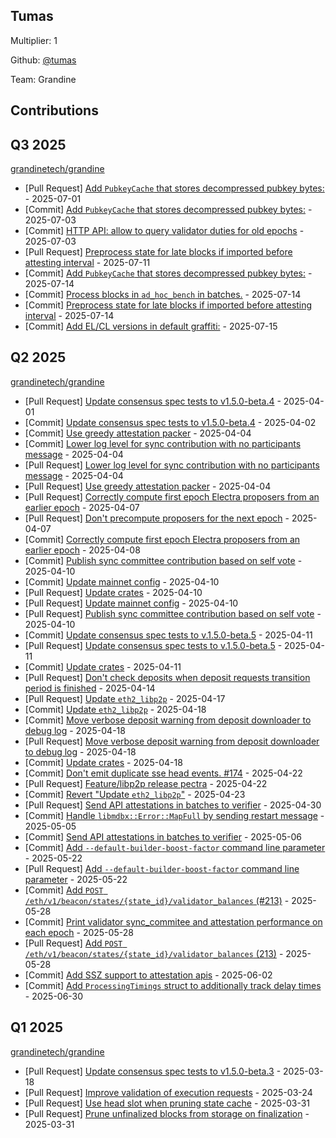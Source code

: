 
## Tumas
Multiplier: 1

Github: [@tumas](https://github.com/tumas)

Team: Grandine

## Contributions

## Q3 2025


[grandinetech/grandine](https://github.com/grandinetech/grandine)
* [Pull Request] [Add `PubkeyCache` that stores decompressed pubkey bytes:](https://github.com/grandinetech/grandine/pull/243) - 2025-07-01
* [Commit] [Add `PubkeyCache` that stores decompressed pubkey bytes:](https://github.com/grandinetech/grandine/commit/9d7fa42d998f4fe135c3c5218e7341da912102ca) - 2025-07-03
* [Commit] [HTTP API: allow to query validator duties for old epochs](https://github.com/grandinetech/grandine/commit/4e9bc0163f566baf4f4d1cb9f451572b736648e0) - 2025-07-03
* [Pull Request] [Preprocess state for late blocks if imported before attesting interval](https://github.com/grandinetech/grandine/pull/253) - 2025-07-11
* [Commit] [Add `PubkeyCache` that stores decompressed pubkey bytes:](https://github.com/grandinetech/grandine/commit/78bb608e36177e027fc423a7977bf5811f67c5a0) - 2025-07-14
* [Commit] [Process blocks in `ad_hoc_bench` in batches.](https://github.com/grandinetech/grandine/commit/24d8a950a4ea25a6ca82fa88fb96708c474e1dbc) - 2025-07-14
* [Commit] [Preprocess state for late blocks if imported before attesting interval](https://github.com/grandinetech/grandine/commit/06bdb7cfefe85af499a8b4ffdcfd23ea588bca80) - 2025-07-14
* [Commit] [Add EL/CL versions in default graffiti:](https://github.com/grandinetech/grandine/commit/b340033c4e0888d032707200246e89403237044b) - 2025-07-15
## Q2 2025


[grandinetech/grandine](https://github.com/grandinetech/grandine)
* [Pull Request] [Update consensus spec tests to v1.5.0-beta.4](https://github.com/grandinetech/grandine/pull/147) - 2025-04-01
* [Commit] [Update consensus spec tests to v1.5.0-beta.4](https://github.com/grandinetech/grandine/commit/d17c240135174927fba478d138d77c4fbc5b2a5f) - 2025-04-02
* [Commit] [Use greedy attestation packer](https://github.com/grandinetech/grandine/commit/8ad6cdd17fd8b1b361f88469380524da7e6e0e07) - 2025-04-04
* [Commit] [Lower log level for sync contribution with no participants message](https://github.com/grandinetech/grandine/commit/e289b0b6b1007588be1621b6c2bb481414e17244) - 2025-04-04
* [Pull Request] [Lower log level for sync contribution with no participants message](https://github.com/grandinetech/grandine/pull/159) - 2025-04-04
* [Pull Request] [Use greedy attestation packer](https://github.com/grandinetech/grandine/pull/156) - 2025-04-04
* [Pull Request] [Correctly compute first epoch Electra proposers from an earlier epoch](https://github.com/grandinetech/grandine/pull/162) - 2025-04-07
* [Pull Request] [Don't precompute proposers for the next epoch](https://github.com/grandinetech/grandine/pull/161) - 2025-04-07
* [Commit] [Correctly compute first epoch Electra proposers from an earlier epoch](https://github.com/grandinetech/grandine/commit/acd451ee2895f5a7a1c66906ef7948ac8e627609) - 2025-04-08
* [Commit] [Publish sync committee contribution based on self vote](https://github.com/grandinetech/grandine/commit/a62af0f7531938026154e26cf637c6787e61e92a) - 2025-04-10
* [Commit] [Update mainnet config](https://github.com/grandinetech/grandine/commit/bb4fc7e061809b99268a3ddf5ed611d486e10fad) - 2025-04-10
* [Pull Request] [Update crates](https://github.com/grandinetech/grandine/pull/170) - 2025-04-10
* [Pull Request] [Update mainnet config](https://github.com/grandinetech/grandine/pull/169) - 2025-04-10
* [Pull Request] [Publish sync committee contribution based on self vote](https://github.com/grandinetech/grandine/pull/168) - 2025-04-10
* [Commit] [Update consensus spec tests to v.1.5.0-beta.5](https://github.com/grandinetech/grandine/commit/119d97c56d8b459c29490e39d82deff36ef60a4f) - 2025-04-11
* [Pull Request] [Update consensus spec tests to v.1.5.0-beta.5](https://github.com/grandinetech/grandine/pull/173) - 2025-04-11
* [Commit] [Update crates](https://github.com/grandinetech/grandine/commit/fdc1a19c63892da06115d6b610fa3008a8ec3a1a) - 2025-04-11
* [Pull Request] [Don't check deposits when deposit requests transition period is finished](https://github.com/grandinetech/grandine/pull/176) - 2025-04-14
* [Pull Request] [Update `eth2_libp2p`](https://github.com/grandinetech/grandine/pull/180) - 2025-04-17
* [Commit] [Update `eth2_libp2p`](https://github.com/grandinetech/grandine/commit/2999613ea6b8ef840eff48edc29f2dbc1ceccbff) - 2025-04-18
* [Commit] [Move verbose deposit warning from deposit downloader to debug log](https://github.com/grandinetech/grandine/commit/948fc572d1c70dbb2468d6be3cfcd5cdfa127213) - 2025-04-18
* [Pull Request] [Move verbose deposit warning from deposit downloader to debug log](https://github.com/grandinetech/grandine/pull/186) - 2025-04-18
* [Commit] [Update crates](https://github.com/grandinetech/grandine/commit/c89bc3fd9744f1eaf3ba90afea94c95802f92efd) - 2025-04-18
* [Commit] [Don't emit duplicate sse head events. #174](https://github.com/grandinetech/grandine/commit/18452b699e42ac5f824f2d332928536bc57511b1) - 2025-04-22
* [Pull Request] [Feature/libp2p release pectra](https://github.com/grandinetech/grandine/pull/191) - 2025-04-22
* [Commit] [Revert "Update `eth2_libp2p`"](https://github.com/grandinetech/grandine/commit/c0f358f6d5f4ef237bec049d0a11c819fbc85692) - 2025-04-23
* [Pull Request] [Send API attestations in batches to verifier](https://github.com/grandinetech/grandine/pull/198) - 2025-04-30
* [Commit] [Handle `libmdbx::Error::MapFull` by sending restart message](https://github.com/grandinetech/grandine/commit/9f50249542e883a77aea7801ebd4c0062160e262) - 2025-05-05
* [Commit] [Send API attestations in batches to verifier](https://github.com/grandinetech/grandine/commit/b395d3126b7ff37faaf95d75b0ef4a914031dd97) - 2025-05-06
* [Commit] [Add `--default-builder-boost-factor` command line parameter](https://github.com/grandinetech/grandine/commit/c56a555ed422a1260bef421c616719b8c0a1388f) - 2025-05-22
* [Pull Request] [Add `--default-builder-boost-factor` command line parameter](https://github.com/grandinetech/grandine/pull/209) - 2025-05-22
* [Commit] [Add `POST /eth/v1/beacon/states/{state_id}/validator_balances` (#213)](https://github.com/grandinetech/grandine/commit/74ebe9f9afa6e43b9e7fce7856045abda9cf69f6) - 2025-05-28
* [Commit] [Print validator sync_commitee and attestation performance on each epoch](https://github.com/grandinetech/grandine/commit/6725ecc940f1e0f0faa3ba94f1450e1c2c5b1dde) - 2025-05-28
* [Pull Request] [Add `POST /eth/v1/beacon/states/{state_id}/validator_balances` (213)](https://github.com/grandinetech/grandine/pull/214) - 2025-05-28
* [Commit] [Add SSZ support to attestation apis](https://github.com/grandinetech/grandine/commit/01691d190934b7df3a60d7ed58ef222316c996da) - 2025-06-02
* [Commit] [Add `ProcessingTimings` struct to additionally track delay times](https://github.com/grandinetech/grandine/commit/ff4435ae4ad044e4399ec26bbd6a330c232ab55b) - 2025-06-30
## Q1 2025

[grandinetech/grandine](https://github.com/grandinetech/grandine)
* [Pull Request] [Update consensus spec tests to v1.5.0-beta.3](https://github.com/grandinetech/grandine/pull/133) - 2025-03-18
* [Pull Request] [Improve validation of execution requests](https://github.com/grandinetech/grandine/pull/139) - 2025-03-24
* [Pull Request] [Use head slot when pruning state cache](https://github.com/grandinetech/grandine/pull/146) - 2025-03-31
* [Pull Request] [Prune unfinalized blocks from storage on finalization](https://github.com/grandinetech/grandine/pull/145) - 2025-03-31
